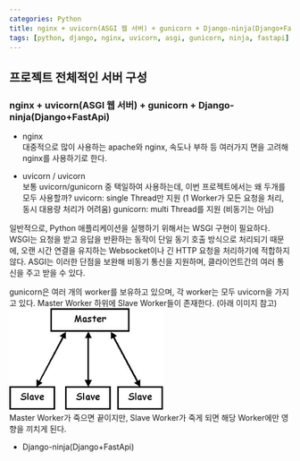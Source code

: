 ```yaml
---
categories: Python
title: nginx + uvicorn(ASGI 웹 서버) + gunicorn + Django-ninja(Django+FastApi)
tags: [python, django, nginx, uvicorn, asgi, gunicorn, ninja, fastapi]
---
```


## 프로젝트 전체적인 서버 구성 ## 
### nginx + uvicorn(ASGI 웹 서버) + gunicorn + Django-ninja(Django+FastApi) ###

- nginx<br>
대중적으로 많이 사용하는 apache와 nginx,
속도나 부하 등 여러가지 면을 고려해 nginx를 사용하기로 한다.


- uvicorn / uvicorn<br>
보통 uvicorn/gunicorn 중 택일하여 사용하는데, 이번 프로젝트에서는 왜 두개를 모두 사용할까?
uvicorn: single Thread만 지원 (1 Worker가 모든 요청을 처리, 동시 대용량 처리가 어려움)
gunicorn: multi Thread를 지원 (비동기는 아님)

일반적으로, Python 애플리케이션을 실행하기 위해서는 WSGI 구현이 필요하다.
WSGI는 요청을 받고 응답을 반환하는 동작이 단일 동기 호출 방식으로 처리되기 때문에, 오랜 시간 연결을 유지하는 Websocket이나 긴 HTTP 요청을 처리하기에 적합하지 않다.
ASGI는 이러한 단점을 보완해 비동기 통신을 지원하며, 클라이언트간의 여러 통신을 주고 받을 수 있다.

gunicorn은 여러 개의 worker를 보유하고 있으며, 각 worker는 모두 uvicorn을 가지고 있다.
Master Worker 하위에 Slave Worker들이 존재한다. (아래 이미지 참고)<br>
![workers](/assets/img/custom/worker.png "workers img")<br>
Master Worker가 죽으면 끝이지만, Slave Worker가 죽게 되면 해당 Worker에만 영향을 끼치게 된다.<br>



- Django-ninja(Django+FastApi)<br>


